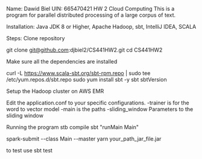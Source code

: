 Name: Dawid Biel UIN: 665470421 HW 2 Cloud Computing This is a program for parallel distributed processing of a large corpus of text.

Installation: Java JDK 8 or Higher, Apache Hadoop, sbt, IntelliJ IDEA, SCALA

Steps: Clone repository

git clone git@github.com:djbiel2/CS441HW2.git cd CS441HW2

Make sure all the dependencies are installed

curl -L https://www.scala-sbt.org/sbt-rpm.repo | sudo tee /etc/yum.repos.d/sbt.repo sudo yum install sbt -y sbt sbtVersion

Setup the Hadoop cluster on AWS EMR

Edit the application.conf to your specific configurations. -trainer is for the word to vector model -main is the paths -sliding_window Parameters to the sliding window

Running the program stb compile sbt "runMain Main"

spark-submit --class Main --master yarn your_path_jar_file.jar

to test use sbt test
